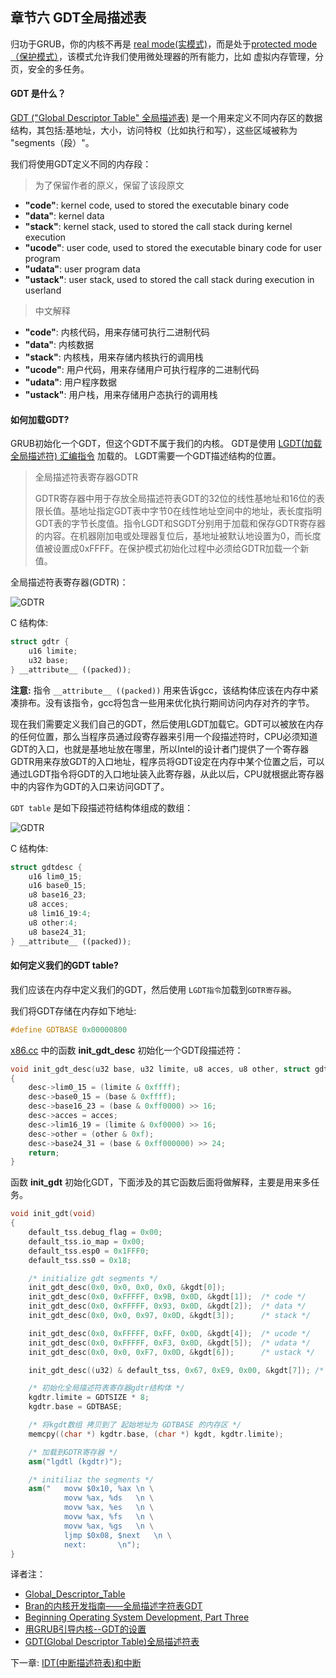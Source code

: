 ## 章节六 GDT全局描述表

归功于GRUB，你的内核不再是 [real mode(实模式)](http://baike.baidu.com/view/404433.htm)，而是处于[protected mode（保护模式）](http://baike.baidu.com/view/177586.htm)，该模式允许我们使用微处理器的所有能力，比如 虚拟内存管理，分页，安全的多任务。

#### GDT 是什么？

[GDT ("Global Descriptor Table" 全局描述表)](http://baike.baidu.com/view/4109224.htm) 是一个用来定义不同内存区的数据结构，其包括:基地址，大小，访问特权（比如执行和写），这些区域被称为 "segments（段）"。

我们将使用GDT定义不同的内存段：

> 为了保留作者的原义，保留了该段原文

* **"code"**: kernel code, used to stored the executable binary code
* **"data"**: kernel data
* **"stack"**: kernel stack, used to stored the call stack during kernel execution
* **"ucode"**: user code, used to stored the executable binary code for user program
* **"udata"**: user program data
* **"ustack"**: user stack, used to stored the call stack during execution in userland

> 中文解释

* **"code"**: 内核代码，用来存储可执行二进制代码
* **"data"**: 内核数据
* **"stack"**: 内核栈，用来存储内核执行的调用栈 
* **"ucode"**: 用户代码，用来存储用户可执行程序的二进制代码
* **"udata"**: 用户程序数据
* **"ustack"**: 用户栈，用来存储用户态执行的调用栈


#### 如何加载GDT?

GRUB初始化一个GDT，但这个GDT不属于我们的内核。
GDT是使用 [LGDT(加载全局描述符) 汇编指令](http://www.0x01f.com/static/IntelCode/instruct32_hh/vc155.htm) 加载的。 LGDT需要一个GDT描述结构的位置。

>全局描述符表寄存器GDTR
>
>GDTR寄存器中用于存放全局描述符表GDT的32位的线性基地址和16位的表限长值。基地址指定GDT表中字节0在线性地址空间中的地址，表长度指明GDT表的字节长度值。指令LGDT和SGDT分别用于加载和保存GDTR寄存器的内容。在机器刚加电或处理器复位后，基地址被默认地设置为0，而长度值被设置成0xFFFF。在保护模式初始化过程中必须给GDTR加载一个新值。

全局描述符表寄存器(GDTR)：

![GDTR](./gdtr.png)

C 结构体:

```cpp
struct gdtr {
	u16 limite;
	u32 base;
} __attribute__ ((packed));
```

**注意:** 指令 ```__attribute__ ((packed))``` 用来告诉gcc，该结构体应该在内存中紧凑排布。没有该指令，gcc将包含一些用来优化执行期间访问内存对齐的字节。

现在我们需要定义我们自己的GDT，然后使用LGDT加载它。GDT可以被放在内存的任何位置，那么当程序员通过段寄存器来引用一个段描述符时，CPU必须知道GDT的入口，也就是基地址放在哪里，所以Intel的设计者门提供了一个寄存器GDTR用来存放GDT的入口地址，程序员将GDT设定在内存中某个位置之后，可以通过LGDT指令将GDT的入口地址装入此寄存器，从此以后，CPU就根据此寄存器中的内容作为GDT的入口来访问GDT了。

`GDT table` 是如下段描述符结构体组成的数组：

![GDTR](./gdtentry.png)

C 结构体:

```cpp
struct gdtdesc {
	u16 lim0_15;
	u16 base0_15;
	u8 base16_23;
	u8 acces;
	u8 lim16_19:4;
	u8 other:4;
	u8 base24_31;
} __attribute__ ((packed));
```

#### 如何定义我们的GDT table?

我们应该在内存中定义我们的GDT，然后使用 `LGDT指令`加载到`GDTR寄存器`。

我们将GDT存储在内存如下地址:

```cpp
#define GDTBASE	0x00000800
```

[x86.cc](https://github.com/SamyPesse/How-to-Make-a-Computer-Operating-System/blob/master/src/kernel/arch/x86/x86.cc) 中的函数 **init_gdt_desc** 初始化一个GDT段描述符：

```cpp
void init_gdt_desc(u32 base, u32 limite, u8 acces, u8 other, struct gdtdesc *desc)
{
	desc->lim0_15 = (limite & 0xffff);
	desc->base0_15 = (base & 0xffff);
	desc->base16_23 = (base & 0xff0000) >> 16;
	desc->acces = acces;
	desc->lim16_19 = (limite & 0xf0000) >> 16;
	desc->other = (other & 0xf);
	desc->base24_31 = (base & 0xff000000) >> 24;
	return;
}
```

函数 **init_gdt** 初始化GDT，下面涉及的其它函数后面将做解释，主要是用来多任务。

```cpp
void init_gdt(void)
{
	default_tss.debug_flag = 0x00;
	default_tss.io_map = 0x00;
	default_tss.esp0 = 0x1FFF0;
	default_tss.ss0 = 0x18;

	/* initialize gdt segments */
	init_gdt_desc(0x0, 0x0, 0x0, 0x0, &kgdt[0]);
	init_gdt_desc(0x0, 0xFFFFF, 0x9B, 0x0D, &kgdt[1]);	/* code */
	init_gdt_desc(0x0, 0xFFFFF, 0x93, 0x0D, &kgdt[2]);	/* data */
	init_gdt_desc(0x0, 0x0, 0x97, 0x0D, &kgdt[3]);		/* stack */

	init_gdt_desc(0x0, 0xFFFFF, 0xFF, 0x0D, &kgdt[4]);	/* ucode */
	init_gdt_desc(0x0, 0xFFFFF, 0xF3, 0x0D, &kgdt[5]);	/* udata */
	init_gdt_desc(0x0, 0x0, 0xF7, 0x0D, &kgdt[6]);		/* ustack */

	init_gdt_desc((u32) & default_tss, 0x67, 0xE9, 0x00, &kgdt[7]);	/* descripteur de tss */

	/* 初始化全局描述符表寄存器gdtr结构体 */
	kgdtr.limite = GDTSIZE * 8;
	kgdtr.base = GDTBASE;

	/* 将kgdt数组 拷贝到了 起始地址为 GDTBASE 的内存区 */
	memcpy((char *) kgdtr.base, (char *) kgdt, kgdtr.limite);

	/* 加载到GDTR寄存器 */
	asm("lgdtl (kgdtr)");

	/* initiliaz the segments */
	asm("   movw $0x10, %ax	\n \
            movw %ax, %ds	\n \
            movw %ax, %es	\n \
            movw %ax, %fs	\n \
            movw %ax, %gs	\n \
            ljmp $0x08, $next	\n \
            next:		\n");
}
```


译者注：
* [Global_Descriptor_Table](http://wiki.osdev.org/Global_Descriptor_Table)
* [Bran的内核开发指南——全局描述字符表GDT](http://article.yeeyan.org/view/197439/169982)
* [Beginning Operating System Development, Part Three](http://www.codeproject.com/Articles/43179/Beginning-Operating-System-Development-Part-Three)
* [用GRUB引导内核--GDT的设置](http://www.cnblogs.com/bamboo-talking/archive/2012/04/06/2435501.html)
* [GDT(Global Descriptor Table)全局描述符表](http://www.cnblogs.com/starlitnext/archive/2013/03/07/2948929.html)

下一章: [IDT(中断描述符表)和中断](../Chapter-7/README.md/) 

